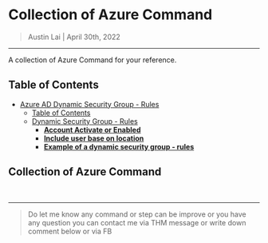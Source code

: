 # Collection of Azure Command

> Austin Lai | April 30th, 2022

---

<!-- Description -->

A collection of Azure Command for your reference.

<!-- /Description -->

## Table of Contents

<!-- TOC -->

- [Azure AD Dynamic Security Group - Rules](#azure-ad-dynamic-security-group---rules)
    - [Table of Contents](#table-of-contents)
    - [Dynamic Security Group - Rules](#dynamic-security-group---rules)
        - [**Account Activate or Enabled**](#account-activate-or-enabled)
        - [**Include user base on location**](#include-user-base-on-location)
        - [**Example of a dynamic security group - rules**](#example-of-a-dynamic-security-group---rules)

<!-- /TOC -->

## Collection of Azure Command

<br />

---

> Do let me know any command or step can be improve or you have any question you can contact me via THM message or write down comment below or via FB

